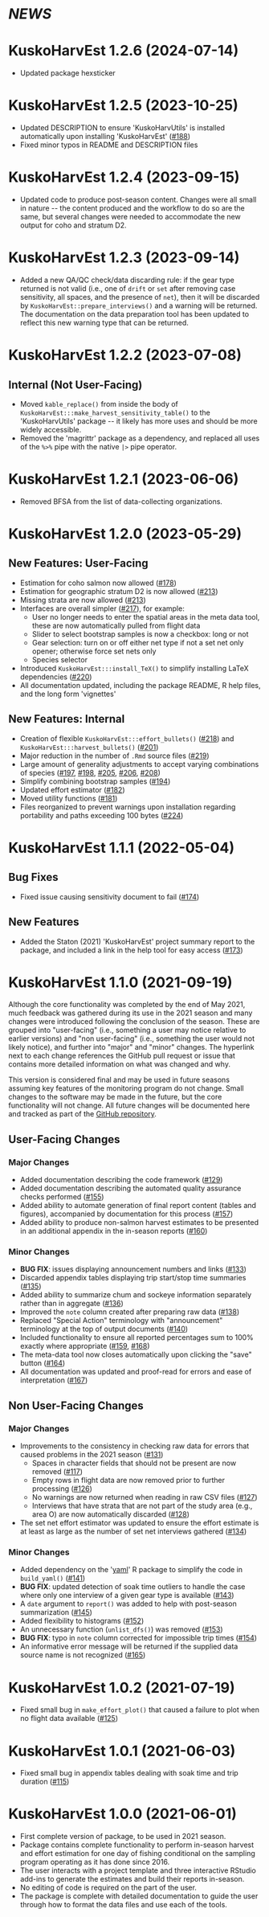 # *NEWS*

# KuskoHarvEst 1.2.6 (2024-07-14)

* Updated package hexsticker

# KuskoHarvEst 1.2.5 (2023-10-25)

* Updated DESCRIPTION to ensure 'KuskoHarvUtils' is installed automatically upon installing 'KuskoHarvEst' ([#188](https://www.github.com/bstaton1/KuskoHarvEst/issues/188))
* Fixed minor typos in README and DESCRIPTION files

# KuskoHarvEst 1.2.4 (2023-09-15)

* Updated code to produce post-season content. Changes were all small in nature -- the content produced and the workflow to do so are the same, but several changes were needed to accommodate the new output for coho and stratum D2.

# KuskoHarvEst 1.2.3 (2023-09-14)

* Added a new QA/QC check/data discarding rule: if the gear type returned is not valid (i.e., one of `drift` or `set` after removing case sensitivity, all spaces, and the presence of `net`), then it will be discarded by `KuskoHarvEst::prepare_interviews()` and a warning will be returned. The documentation on the data preparation tool has been updated to reflect this new warning type that can be returned.

# KuskoHarvEst 1.2.2 (2023-07-08)

## Internal (Not User-Facing)

* Moved `kable_replace()` from inside the body of `KuskoHarvEst:::make_harvest_sensitivity_table()` to the 'KuskoHarvUtils' package -- it likely has more uses and should be more widely accessible.
* Removed the 'magrittr' package as a dependency, and replaced all uses of the `%>%` pipe with the native `|>` pipe operator. 

# KuskoHarvEst 1.2.1 (2023-06-06)

* Removed BFSA from the list of data-collecting organizations.

# KuskoHarvEst 1.2.0 (2023-05-29)

## New Features: User-Facing

* Estimation for coho salmon now allowed ([#178](https://www.github.com/bstaton1/KuskoHarvEst/issues/178))
* Estimation for geographic stratum D2 is now allowed ([#213](https://www.github.com/bstaton1/KuskoHarvEst/pull/213))
* Missing strata are now allowed ([#213](https://www.github.com/bstaton1/KuskoHarvEst/pull/213))
* Interfaces are overall simpler ([#217](https://www.github.com/bstaton1/KuskoHarvEst/pull/217)), for example:
  * User no longer needs to enter the spatial areas in the meta data tool, these are now automatically pulled from flight data
  * Slider to select bootstrap samples is now a checkbox: long or not
  * Gear selection: turn on or off either net type if not a set net only opener; otherwise force set nets only
  * Species selector
* Introduced `KuskoHarvEst:::install_TeX()` to simplify installing LaTeX dependencies ([#220](https://www.github.com/bstaton1/KuskoHarvEst/pull/220))
* All documentation updated, including the package README, R help files, and the long form 'vignettes'

## New Features: Internal

* Creation of flexible `KuskoHarvEst:::effort_bullets()` ([#218](https://www.github.com/bstaton1/KuskoHarvEst/pull/218)) and `KuskoHarvEst:::harvest_bullets()` ([#201](https://www.github.com/bstaton1/KuskoHarvEst/issues/201))
* Major reduction in the number of `.Rmd` source files ([#219](https://www.github.com/bstaton1/KuskoHarvEst/pull/2))
* Large amount of generality adjustments to accept varying combinations of species ([#197](https://www.github.com/bstaton1/KuskoHarvEst/pull/197), [#198](https://www.github.com/bstaton1/KuskoHarvEst/pull/198), [#205](https://www.github.com/bstaton1/KuskoHarvEst/pull/205), [#206](https://www.github.com/bstaton1/KuskoHarvEst/pull/206), [#208](https://www.github.com/bstaton1/KuskoHarvEst/208))
* Simplify combining bootstrap samples ([#194](https://www.github.com/bstaton1/KuskoHarvEst/pull/194))
* Updated effort estimator ([#182](https://www.github.com/bstaton1/KuskoHarvEst/pull/182))
* Moved utility functions ([#181](https://www.github.com/bstaton1/KuskoHarvEst/pull/181))
* Files reorganized to prevent warnings upon installation regarding portability and paths exceeding 100 bytes ([#224](https://www.github.com/bstaton1/KuskoHarvEst/pull/224))

# KuskoHarvEst 1.1.1 (2022-05-04)

## Bug Fixes

* Fixed issue causing sensitivity document to fail ([#174](https://www.github.com/bstaton1/KuskoHarvEst/pull/174))

## New Features

* Added the Staton (2021) 'KuskoHarvEst' project summary report to the package, and included a link in the help tool for easy access ([#173](https://www.github.com/bstaton1/KuskoHarvEst/pull/173))

# KuskoHarvEst 1.1.0 (2021-09-19)

Although the core functionality was completed by the end of May 2021, much feedback was gathered during its use in the 2021 season and many changes were introduced following the conclusion of the season.
These are grouped into "user-facing" (i.e., something a user may notice relative to earlier versions) and "non user-facing" (i.e., something the user would not likely notice), and further into "major" and "minor" changes.
The hyperlink next to each change references the GitHub pull request or issue that contains more detailed information on what was changed and why.

This version is considered final and may be used in future seasons assuming key features of the monitoring program do not change.
Small changes to the software may be made in the future, but the core functionality will not change.
All future changes will be documented here and tracked as part of the [GitHub repository](https://github.com/bstaton1/KuskoHarvEst).

## User-Facing Changes

### Major Changes

* Added documentation describing the code framework ([#129](https://www.github.com/bstaton1/KuskoHarvEst/pull/129))
* Added documentation describing the automated quality assurance checks performed ([#155](https://www.github.com/bstaton1/KuskoHarvEst/pull/155))
* Added ability to automate generation of final report content (tables and figures), accompanied by documentation for this process ([#157](https://www.github.com/bstaton1/KuskoHarvEst/pull/157))
* Added ability to produce non-salmon harvest estimates to be presented in an additional appendix in the in-season reports ([#160](https://www.github.com/bstaton1/KuskoHarvEst/160))

### Minor Changes

* **BUG FIX**: issues displaying announcement numbers and links ([#133](https://www.github.com/bstaton1/KuskoHarvEst/pull/133))
* Discarded appendix tables displaying trip start/stop time summaries ([#135](https://www.github.com/bstaton1/KuskoHarvEst/pull/135))
* Added ability to summarize chum and sockeye information separately rather than in aggregate ([#136](https://www.github.com/bstaton1/KuskoHarvEst/pull/136))
* Improved the `note` column created after preparing raw data ([#138](https://www.github.com/bstaton1/KuskoHarvEst/pull/138))
* Replaced "Special Action" terminology with "announcement" terminology at the top of output documents ([#140](https://www.github.com/bstaton1/KuskoHarvEst/pull/140))
* Included functionality to ensure all reported percentages sum to 100% exactly where appropriate ([#159](https://www.github.com/bstaton1/KuskoHarvEst/pull/159), [#168](https://www.github.com/bstaton1/KuskoHarvEst/pull/168))
* The meta-data tool now closes automatically upon clicking the "save" button ([#164](https://www.github.com/bstaton1/KuskoHarvEst/pull/164))
* All documentation was updated and proof-read for errors and ease of interpretation ([#167](https://www.github.com/bstaton1/KuskoHarvEst/pull/167))

## Non User-Facing Changes

### Major Changes

* Improvements to the consistency in checking raw data for errors that caused problems in the 2021 season ([#131](https://www.github.com/bstaton1/KuskoHarvEst/pull/131))
  * Spaces in character fields that should not be present are now removed ([#117](https://www.github.com/bstaton1/KuskoHarvEst/issues/117))
  * Empty rows in flight data are now removed prior to further processing ([#126](https://www.github.com/bstaton1/KuskoHarvEst/issues/126))
  * No warnings are now returned when reading in raw CSV files ([#127](https://www.github.com/bstaton1/KuskoHarvEst/issues/127))
  * Interviews that have strata that are not part of the study area (e.g., area O) are now automatically discarded ([#128](https://www.github.com/bstaton1/KuskoHarvEst/isues/128))
* The set net effort estimator was updated to ensure the effort estimate is at least as large as the number of set net interviews gathered ([#134](https://www.github.com/bstaton1/KuskoHarvEst/pull/134))

### Minor Changes

* Added dependency on the '[yaml]([https://CRAN.R-project.org/package=yaml](https://cran.r-project.org/package=yaml))' R package to simplify the code in `build_yaml()` ([#141](https://www.github.com/bstaton1/KuskoHarvEst/pull/141))
* **BUG FIX**: updated detection of soak time outliers to handle the case where only one interview of a given gear type is available ([#143](https://www.github.com/bstaton1/KuskoHarvEst/pull/143))
* A `date` argument to `report()` was added to help with post-season summarization ([#145](https://www.github.com/bstaton1/KuskoHarvEst/pull/145))
* Added flexibility to histograms ([#152](https://www.github.com/bstaton1/KuskoHarvEst/pull/152))
* An unnecessary function (`unlist_dfs()`) was removed ([#153](https://www.github.com/bstaton1/KuskoHarvEst/pull/153))
* **BUG FIX**: typo in `note` column corrected for impossible trip times ([#154](https://www.github.com/bstaton1/KuskoHarvEst/pull/154))
* An informative error message will be returned if the supplied data source name is not recognized ([#165](https://www.github.com/bstaton1/KuskoHarvEst/pull/165))

# KuskoHarvEst 1.0.2 (2021-07-19)

* Fixed small bug in `make_effort_plot()` that caused a failure to plot when no flight data available ([#125](https://www.github.com/bstaton1/KuskoHarvEst/pull/125))

# KuskoHarvEst 1.0.1 (2021-06-03)

* Fixed small bug in appendix tables dealing with soak time and trip duration ([#115](https://www.github.com/bstaton1/KuskoHarvEst/pull/115))

# KuskoHarvEst 1.0.0 (2021-06-01)

* First complete version of package, to be used in 2021 season.
* Package contains complete functionality to perform in-season harvest and effort estimation for one day of fishing conditional on the sampling program operating as it has done since 2016.
* The user interacts with a project template and three interactive RStudio add-ins to generate the estimates and build their reports in-season.
* No editing of code is required on the part of the user.
* The package is complete with detailed documentation to guide the user through how to format the data files and use each of the tools.
